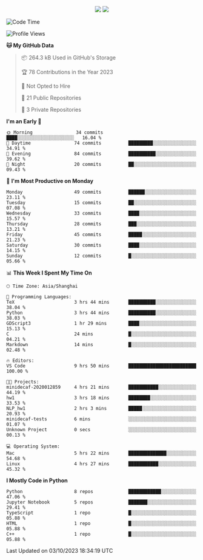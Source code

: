 <p align="center">
    <img src = "https://github-readme-stats.vercel.app/api?username=Zheng-Yi-git&show_icons=true&theme=yeblu&hide_border=true&count_private=true">
    <img src = "https://github-readme-stats.vercel.app/api/top-langs/?username=Zheng-Yi-git&hide=html,css&theme=yeblu&layout=compact&hide_border=true&count_private=true&langs_count=8">
</p>

<!--START_SECTION:waka-->
![Code Time](http://img.shields.io/badge/Code%20Time-749%20hrs%2026%20mins-blue)

![Profile Views](http://img.shields.io/badge/Profile%20Views-0-blue)

**🐱 My GitHub Data** 

> 📦 264.3 kB Used in GitHub's Storage 
 > 
> 🏆 78 Contributions in the Year 2023
 > 
> 🚫 Not Opted to Hire
 > 
> 📜 21 Public Repositories 
 > 
> 🔑 3 Private Repositories 
 > 
**I'm an Early 🐤** 

```text
🌞 Morning                34 commits          ████░░░░░░░░░░░░░░░░░░░░░   16.04 % 
🌆 Daytime                74 commits          █████████░░░░░░░░░░░░░░░░   34.91 % 
🌃 Evening                84 commits          ██████████░░░░░░░░░░░░░░░   39.62 % 
🌙 Night                  20 commits          ██░░░░░░░░░░░░░░░░░░░░░░░   09.43 % 
```
📅 **I'm Most Productive on Monday** 

```text
Monday                   49 commits          ██████░░░░░░░░░░░░░░░░░░░   23.11 % 
Tuesday                  15 commits          ██░░░░░░░░░░░░░░░░░░░░░░░   07.08 % 
Wednesday                33 commits          ████░░░░░░░░░░░░░░░░░░░░░   15.57 % 
Thursday                 28 commits          ███░░░░░░░░░░░░░░░░░░░░░░   13.21 % 
Friday                   45 commits          █████░░░░░░░░░░░░░░░░░░░░   21.23 % 
Saturday                 30 commits          ████░░░░░░░░░░░░░░░░░░░░░   14.15 % 
Sunday                   12 commits          █░░░░░░░░░░░░░░░░░░░░░░░░   05.66 % 
```


📊 **This Week I Spent My Time On** 

```text
🕑︎ Time Zone: Asia/Shanghai

💬 Programming Languages: 
TeX                      3 hrs 44 mins       ██████████░░░░░░░░░░░░░░░   38.04 % 
Python                   3 hrs 44 mins       ██████████░░░░░░░░░░░░░░░   38.03 % 
GDScript3                1 hr 29 mins        ████░░░░░░░░░░░░░░░░░░░░░   15.13 % 
C                        24 mins             █░░░░░░░░░░░░░░░░░░░░░░░░   04.21 % 
Markdown                 14 mins             █░░░░░░░░░░░░░░░░░░░░░░░░   02.48 % 

🔥 Editors: 
VS Code                  9 hrs 50 mins       █████████████████████████   100.00 % 

🐱‍💻 Projects: 
minidecaf-2020012859     4 hrs 21 mins       ███████████░░░░░░░░░░░░░░   44.19 % 
hw1                      3 hrs 18 mins       ████████░░░░░░░░░░░░░░░░░   33.53 % 
NLP_hw1                  2 hrs 3 mins        █████░░░░░░░░░░░░░░░░░░░░   20.93 % 
minidecaf-tests          6 mins              ░░░░░░░░░░░░░░░░░░░░░░░░░   01.07 % 
Unknown Project          0 secs              ░░░░░░░░░░░░░░░░░░░░░░░░░   00.13 % 

💻 Operating System: 
Mac                      5 hrs 22 mins       ██████████████░░░░░░░░░░░   54.68 % 
Linux                    4 hrs 27 mins       ███████████░░░░░░░░░░░░░░   45.32 % 
```

**I Mostly Code in Python** 

```text
Python                   8 repos             ████████████░░░░░░░░░░░░░   47.06 % 
Jupyter Notebook         5 repos             ███████░░░░░░░░░░░░░░░░░░   29.41 % 
TypeScript               1 repo              █░░░░░░░░░░░░░░░░░░░░░░░░   05.88 % 
HTML                     1 repo              █░░░░░░░░░░░░░░░░░░░░░░░░   05.88 % 
C++                      1 repo              █░░░░░░░░░░░░░░░░░░░░░░░░   05.88 % 
```




 Last Updated on 03/10/2023 18:34:19 UTC
<!--END_SECTION:waka-->
